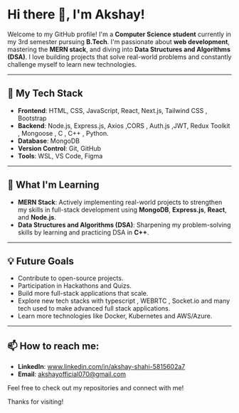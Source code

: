 # Hi there 👋, I'm Akshay!

Welcome to my GitHub profile! I'm a **Computer Science student** currently in my 3rd semester pursuing **B.Tech**. I'm passionate about **web development**, mastering the **MERN stack**, and diving into **Data Structures and Algorithms (DSA)**. I love building projects that solve real-world problems and constantly challenge myself to learn new technologies.

---

## 🚀 My Tech Stack

- **Frontend**: HTML, CSS, JavaScript, React, Next.js, Tailwind CSS , Bootstrap
- **Backend**: Node.js, Express.js, Axios ,CORS , Auth.js ,JWT, Redux Toolkit , Mongoose , C , C++ , Python.
- **Database**: MongoDB
- **Version Control**: Git, GitHub
- **Tools**: WSL, VS Code, Figma

---

## 🌱 What I'm Learning
- **MERN Stack**: Actively implementing real-world projects to strengthen my skills in full-stack development using **MongoDB**, **Express.js**, **React**, and **Node.js**.
- **Data Structures and Algorithms (DSA)**: Sharpening my problem-solving skills by learning and practicing DSA in **C++**.



---

## 💡 Future Goals
- Contribute to open-source projects.
- Participation in Hackathons and Quizs.
- Build more full-stack applications that scale.
- Explore new tech stacks with typescript , WEBRTC , Socket.io and many tech used to make advanced full stack applications.
- Learn more technologies like Docker, Kubernetes and AWS/Azure.

---

## 📫 How to reach me:
- **LinkedIn**: www.linkedin.com/in/akshay-shahi-5815602a7  
- **Email**: akshayofficial070@gmail.com

Feel free to check out my repositories and connect with me!

Thanks for visiting!
